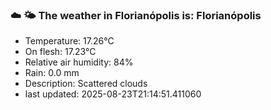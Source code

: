 ### ☁️ 🌤️  The weather in Florianópolis is: Florianópolis

- Temperature: 17.26°C
- On flesh: 17.23°C
- Relative air humidity: 84%
- Rain: 0.0 mm
- Description: Scattered clouds
- last updated: 2025-08-23T21:14:51.411060
